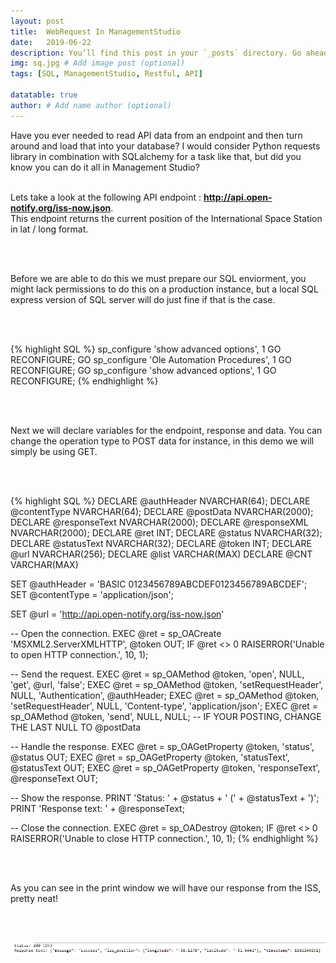 ```yaml
---
layout: post
title:  WebRequest In ManagementStudio
date:   2019-06-22 
description: You’ll find this post in your `_posts` directory. Go ahead and edit it and re-build the site to see your changes. # Add post description (optional)
img: sq.jpg # Add image post (optional)
tags: [SQL, ManagementStudio, Restful, API]

datatable: true
author: # Add name author (optional)
---
```


Have you ever needed to read API data from an endpoint and then turn around and load that into your database? 
I would consider Python requests library in combination with SQLalchemy for a task like that, but did you know you can do it all in Management Studio?
<br>
<br>

Lets take a look at the following API endpoint : <strong > http://api.open-notify.org/iss-now.json</strong>.
<br>
This endpoint returns the current position of the International Space Station in lat / long format.

<br>
<br>

Before we are able to do this we must prepare our SQL enviorment, you might lack permissions to do this on a production instance, but a local SQL express version of SQL server will do just fine if that is the case.

<br>
<br>

{% highlight SQL %}
sp_configure 'show advanced options', 1 
GO 
RECONFIGURE; 
GO 
sp_configure 'Ole Automation Procedures', 1 
GO 
RECONFIGURE; 
GO 
sp_configure 'show advanced options', 1 
GO 
RECONFIGURE;
{% endhighlight %}  

<br>
<br>

Next we will declare variables for the endpoint, response and data.
You can change the operation type to POST data for instance, in this demo we will simply be using GET.

<br>
<br>


{% highlight SQL %}
DECLARE @authHeader NVARCHAR(64);
DECLARE @contentType NVARCHAR(64);
DECLARE @postData NVARCHAR(2000);
DECLARE @responseText NVARCHAR(2000);
DECLARE @responseXML NVARCHAR(2000);
DECLARE @ret INT;
DECLARE @status NVARCHAR(32);
DECLARE @statusText NVARCHAR(32);
DECLARE @token INT;
DECLARE @url NVARCHAR(256);
DECLARE @list VARCHAR(MAX)
DECLARE @CNT VARCHAR(MAX)


SET @authHeader = 'BASIC 0123456789ABCDEF0123456789ABCDEF';
SET @contentType = 'application/json';

SET @url = 'http://api.open-notify.org/iss-now.json'

-- Open the connection.
EXEC @ret = sp_OACreate 'MSXML2.ServerXMLHTTP', @token OUT;
IF @ret <> 0 RAISERROR('Unable to open HTTP connection.', 10, 1);

-- Send the request.
EXEC @ret = sp_OAMethod @token, 'open', NULL, 'get', @url, 'false';
EXEC @ret = sp_OAMethod @token, 'setRequestHeader', NULL, 'Authentication', @authHeader;
EXEC @ret = sp_OAMethod @token, 'setRequestHeader', NULL, 'Content-type', 'application/json';
EXEC @ret = sp_OAMethod @token, 'send', NULL, NULL; -- IF YOUR POSTING, CHANGE THE LAST NULL TO @postData

-- Handle the response.
EXEC @ret = sp_OAGetProperty @token, 'status', @status OUT;
EXEC @ret = sp_OAGetProperty @token, 'statusText', @statusText OUT;
EXEC @ret = sp_OAGetProperty @token, 'responseText', @responseText OUT;

-- Show the response.
PRINT 'Status: ' + @status + ' (' + @statusText + ')';
PRINT 'Response text: ' + @responseText;

-- Close the connection.
EXEC @ret = sp_OADestroy @token;
IF @ret <> 0 RAISERROR('Unable to close HTTP connection.', 10, 1);
{% endhighlight %} 

<br>
<br>

As you can see in the print window we will have our response from the ISS, pretty neat!


<br>
<br>


![My helpful screenshot](/assets/img/WA001.PNG)

